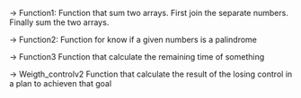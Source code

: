 -> Function1:
Function that sum two arrays.
First join the separate numbers.
Finally sum the two arrays. 

-> Function2: 
Function for know if a given numbers is a palindrome

-> Function3
Function that calculate the remaining time of something

-> Weigth_controlv2 
Function that calculate the result of the losing control in a plan to achieven that goal